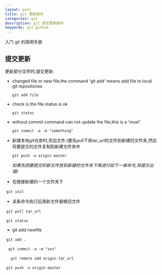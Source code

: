 ```yaml
---
layout: post
title: git 更新操作
categories: git
description: git 提交更新操作
keywords: git github
---
```


入门 git 的简明手册

##  提交更新

更新部分文件时,提交更新:

- changed file or new file,the command 'git add' means add file to local git repositories  

  ``git add file``


- check is the file status is ok 

  ``git status``


- without commit command can not update the file,this is a 'must' 

  ``git commit -a -m "something"``

- 新建本地git仓库时,添加文件:(要先pull下来tar_url的文件到新建的文件夹,然后将要提交的文件复制到新建文件夹中

   ``git push -u origin master``

   *如果先把要提交的新文件放到新建的文件夹下再进行如下一串命令,将提示出错)*


- 在随便新建的一个文件夹下

​       ``git init``

- 该条命令执行后用新文件替换旧文件

​       ``git pull tar_url``

​       ``git status``

-   git add newfile 

​      ``git add .``

​      `` git commit -a -m "xxx"``

​      ``  git remote add origin tar_url``

​      ``git push -u origin master``